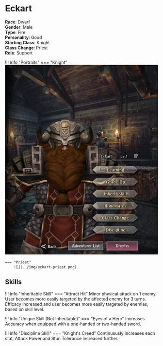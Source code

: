 # Eckart

**Race**: Dwarf  
**Gender**: Male  
**Type**: Fire  
**Personality**: Good  
**Starting Class**: Knight  
**Class Change**: Priest  
**Role**: Support

!!! info "Portraits"
    === "Knight"
        ![](../img/eckart-knight.png)

    === "Priest"
        ![](../img/eckart-priest.png)

## Skills

!!! info "Inheritable Skill"
    === "Attract Hit"
        Minor physical attack on 1 enemy. User becomes more easily targeted by the affected enemy for 3 turns. Efficacy increased and user becomes more easily targeted by enemies, based on skill level.

!!! info "Unique Skill (Not Inheritable)"
    === "Eyes of a Hero"
        Increases Accuracy when equipped with a one-handed or two-handed sword.

!!! info "Discipline Skill"
    === "Knight's Creed"
        Continuously increases each stat, Attack Power and Stun Tolerance increased further.